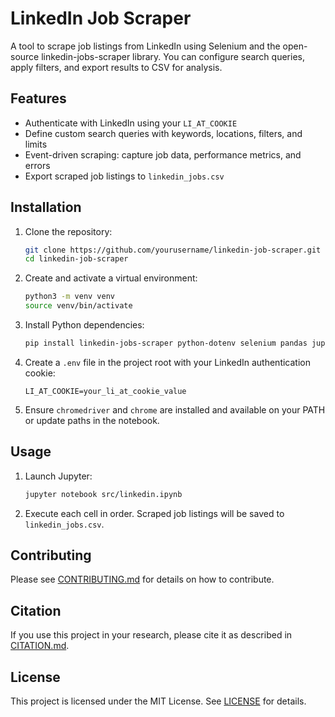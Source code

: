  # LinkedIn Job Scraper

 A tool to scrape job listings from LinkedIn using Selenium and the open-source linkedin-jobs-scraper library. You can configure search queries, apply filters, and export results to CSV for analysis.

 ## Features
 - Authenticate with LinkedIn using your `LI_AT_COOKIE`
 - Define custom search queries with keywords, locations, filters, and limits
 - Event-driven scraping: capture job data, performance metrics, and errors
 - Export scraped job listings to `linkedin_jobs.csv`

 ## Installation
 1. Clone the repository:
    ```bash
    git clone https://github.com/yourusername/linkedin-job-scraper.git
    cd linkedin-job-scraper
    ```
 2. Create and activate a virtual environment:
    ```bash
    python3 -m venv venv
    source venv/bin/activate
    ```
 3. Install Python dependencies:
    ```bash
    pip install linkedin-jobs-scraper python-dotenv selenium pandas jupyter
    ```
 4. Create a `.env` file in the project root with your LinkedIn authentication cookie:
    ```
    LI_AT_COOKIE=your_li_at_cookie_value
    ```
 5. Ensure `chromedriver` and `chrome` are installed and available on your PATH or update paths in the notebook.

 ## Usage
 1. Launch Jupyter:
    ```bash
    jupyter notebook src/linkedin.ipynb
    ```
 2. Execute each cell in order. Scraped job listings will be saved to `linkedin_jobs.csv`.

 ## Contributing
 Please see [CONTRIBUTING.md](CONTRIBUTING.md) for details on how to contribute.

 ## Citation
 If you use this project in your research, please cite it as described in [CITATION.md](CITATION.md).

 ## License
 This project is licensed under the MIT License. See [LICENSE](LICENSE) for details.
